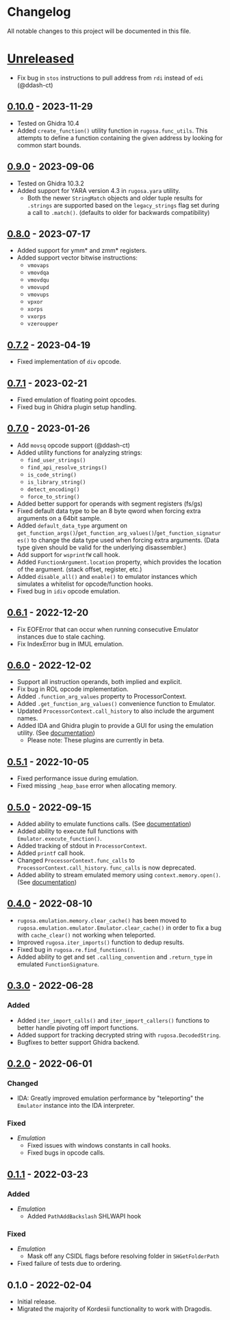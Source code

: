 # Changelog
All notable changes to this project will be documented in this file.

# [Unreleased]
- Fix bug in `stos` instructions to pull address from `rdi` instead of `edi` (@ddash-ct)


## [0.10.0] - 2023-11-29
- Tested on Ghidra 10.4
- Added `create_function()` utility function in `rugosa.func_utils`. This attempts to define a function containing the given address by looking for common start bounds. 


## [0.9.0] - 2023-09-06
- Tested on Ghidra 10.3.2
- Added support for YARA version 4.3 in `rugosa.yara` utility.
  - Both the newer `StringMatch` objects and older tuple results for `.strings` are supported based on the `legacy_strings` flag set during a call to `.match()`. (defaults to older for backwards compatibility)


## [0.8.0] - 2023-07-17
- Added support for ymm* and zmm* registers.
- Added support vector bitwise instructions:
  - `vmovaps`
  - `vmovdqa`
  - `vmovdqu`
  - `vmovupd`
  - `vmovups`
  - `vpxor`
  - `xorps`
  - `vxorps`
  - `vzeroupper`

## [0.7.2] - 2023-04-19
- Fixed implementation of `div` opcode.


## [0.7.1] - 2023-02-21
- Fixed emulation of floating point opcodes.
- Fixed bug in Ghidra plugin setup handling.


## [0.7.0] - 2023-01-26
- Add `movsq` opcode support (@ddash-ct)
- Added utility functions for analyzing strings:
  - `find_user_strings()`
  - `find_api_resolve_strings()`
  - `is_code_string()`
  - `is_library_string()`
  - `detect_encoding()`
  - `force_to_string()`
- Added better support for operands with segment registers (fs/gs)
- Fixed default data type to be an 8 byte qword when forcing extra arguments on a 64bit sample.
- Added `default_data_type` argument on `get_function_args()`/`get_function_arg_values()`/`get_function_signatures()` to change the data type used when forcing extra arguments. (Data type given should be valid for the underlying disassembler.)
- Add support for `wsprintfW` call hook.
- Added `FunctionArgument.location` property, which provides the location of the argument. (stack offset, register, etc.)
- Added `disable_all()` and `enable()` to emulator instances which simulates a whitelist for opcode/function hooks.
- Fixed bug in `idiv` opcode emulation.


## [0.6.1] - 2022-12-20
- Fix EOFError that can occur when running consecutive Emulator instances due to stale caching.
- Fix IndexError bug in IMUL emulation.


## [0.6.0] - 2022-12-02
- Support all instruction operands, both implied and explicit.
- Fix bug in ROL opcode implementation.
- Added `.function_arg_values` property to ProcessorContext.
- Added `.get_function_arg_values()` convenience function to Emulator.
- Updated `ProcessorContext.call_history` to also include the argument names.
- Added IDA and Ghidra plugin to provide a GUI for using the emulation utility. (See [documentation](./docs/EmulatorPlugin.md))
  - Please note: These plugins are currently in beta.


## [0.5.1] - 2022-10-05
- Fixed performance issue during emulation.
- Fixed missing `_heap_base` error when allocating memory.


## [0.5.0] - 2022-09-15
- Added ability to emulate functions calls. (See [documentation](./docs/CPUEmulation.md#emulating-function-calls))
- Added ability to execute full functions with `Emulator.execute_function()`.
- Added tracking of stdout in `ProcessorContext`.
- Added `printf` call hook.
- Changed `ProcessorContext.func_calls` to `ProcessorContext.call_history`. `func_calls` is now deprecated.
- Added ability to stream emulated memory using `context.memory.open()`. (See [documentation](./docs/CPUEmulation.md#memory-streaming))


## [0.4.0] - 2022-08-10

- `rugosa.emulation.memory.clear_cache()` has been moved to `rugosa.emulation.emulator.Emulator.clear_cache()` in
  order to fix a bug with `cache_clear()` not working when teleported.
- Improved `rugosa.iter_imports()` function to dedup results.
- Fixed bug in `rugosa.re.find_functions()`.
- Added ability to get and set `.calling_convention` and `.return_type` in emulated `FunctionSignature`.


## [0.3.0] - 2022-06-28

### Added
- Added `iter_import_calls()` and `iter_import_callers()` functions to better handle pivoting off import functions.
- Added support for tracking decrypted string with `rugosa.DecodedString`.
- Bugfixes to better support Ghidra backend.


## [0.2.0] - 2022-06-01

### Changed
- IDA: Greatly improved emulation performance by "teleporting" the `Emulator` instance into the IDA interpreter.

### Fixed
- *Emulation*
  - Fixed issues with windows constants in call hooks.
  - Fixed bugs in opcode calls.


## [0.1.1] - 2022-03-23

### Added
- *Emulation*
    - Added `PathAddBackslash` SHLWAPI hook

### Fixed
- *Emulation*
  - Mask off any CSIDL flags before resolving folder in `SHGetFolderPath`
- Fixed failure of tests due to ordering.


## 0.1.0 - 2022-02-04
- Initial release.
- Migrated the majority of Kordesii functionality to work with Dragodis.


[Unreleased]: https://github.com/dod-cyber-crime-center/rugosa/compare/0.10.0...HEAD
[0.10.0]: https://github.com/dod-cyber-crime-center/rugosa/compare/0.9.0...0.10.0
[0.9.0]: https://github.com/dod-cyber-crime-center/rugosa/compare/0.8.0...0.9.0
[0.8.0]: https://github.com/dod-cyber-crime-center/rugosa/compare/0.7.2...0.8.0
[0.7.2]: https://github.com/dod-cyber-crime-center/rugosa/compare/0.7.1...0.7.2
[0.7.1]: https://github.com/dod-cyber-crime-center/rugosa/compare/0.7.0...0.7.1
[0.7.0]: https://github.com/dod-cyber-crime-center/rugosa/compare/0.6.1...0.7.0
[0.6.1]: https://github.com/dod-cyber-crime-center/rugosa/compare/0.6.0...0.6.1
[0.6.0]: https://github.com/dod-cyber-crime-center/rugosa/compare/0.5.1...0.6.0
[0.5.1]: https://github.com/dod-cyber-crime-center/rugosa/compare/0.5.0...0.5.1
[0.5.0]: https://github.com/dod-cyber-crime-center/rugosa/compare/0.4.0...0.5.0
[0.4.0]: https://github.com/dod-cyber-crime-center/rugosa/compare/0.3.0...0.4.0
[0.3.0]: https://github.com/dod-cyber-crime-center/rugosa/compare/0.2.0...0.3.0
[0.2.0]: https://github.com/dod-cyber-crime-center/rugosa/compare/0.1.1...0.2.0
[0.1.1]: https://github.com/dod-cyber-crime-center/rugosa/compare/0.1.0...0.1.1
